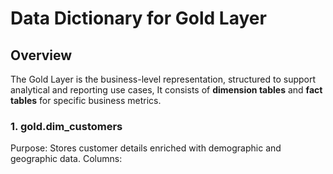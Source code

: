 # Data Dictionary for Gold Layer

## Overview

The Gold Layer is the business-level representation, structured to support analytical and reporting use cases, 
It consists of **dimension tables** and **fact tables** for specific business metrics.

### 1. gold.dim_customers

Purpose: Stores customer details enriched with demographic and geographic data.
Columns: 


